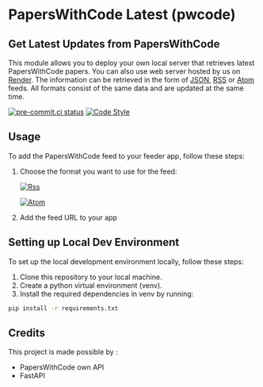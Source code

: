 # PapersWithCode Latest (pwcode)

## Get Latest Updates from PapersWithCode

This module allows you to deploy your own local server that retrieves latest PapersWithCode papers. You can also use web server hosted by us on [Render](https://pwcode.onrender.com/latest). The information can be retrieved in the form of [JSON](https://pwcode.onrender.com/latest), [RSS](https://pwcode.onrender.com/rss) or [Atom](https://pwcode.onrender.com/atom) feeds. All formats consist of the same data and are updated at the same time.

[![pre-commit.ci status](https://results.pre-commit.ci/badge/github/dkvc/pwcode/main.svg)](https://results.pre-commit.ci/latest/github/dkvc/pwcode/main)
[![Code Style](https://img.shields.io/badge/code%20style-black-000000)](https://github.com/psf/black)

## Usage

To add the PapersWithCode feed to your feeder app, follow these steps:

1. Choose the format you want to use for the feed:

   [![Rss](https://img.shields.io/badge/rss-F88900?style=for-the-badge&logo=rss&logoColor=white)](https://pwcode.onrender.com/rss)

   [![Atom](https://img.shields.io/badge/Atom-%2366595C.svg?style=for-the-badge&logo=atom&logoColor=white)](https://pwcode.onrender.com/atom)
2. Add the feed URL to your app

## Setting up Local Dev Environment

To set up the local development environment locally, follow these steps:

1. Clone this repository to your local machine.
2. Create a python virtual environment (venv).
2. Install the required dependencies in venv by running:

```bash
pip install -r requirements.txt
```

## Credits

This project is made possible by :

- PapersWithCode own API
- FastAPI